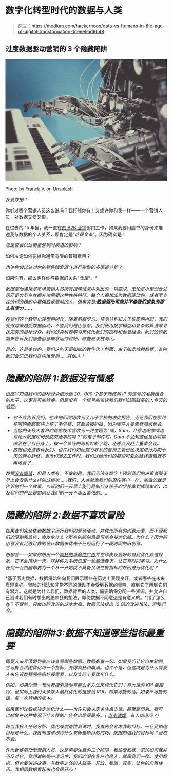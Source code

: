 # 数字化转型时代的数据与人类

> 原文：<https://medium.com/hackernoon/data-vs-humans-in-the-age-of-digital-transformation-1deee9ad9b48>

## 过度数据驱动营销的 3 个隐藏陷阱

![](img/daaf1457b571d4f92f0ea524e92432fd.png)

Photo by [Franck V.](https://unsplash.com/photos/U3sOwViXhkY?utm_source=unsplash&utm_medium=referral&utm_content=creditCopyText) on [Unsplash](https://unsplash.com/?utm_source=unsplash&utm_medium=referral&utm_content=creditCopyText)

*我爱数据！*

你听过哪个营销人员这么说吗？我打赌你有！又或许你和我一样——一个营销人员，对数据又爱又恨。

在过去的 15 年里，我一直在[的 B2B 营销](https://business.linkedin.com/marketing-solutions/blog/b2b-content-marketing/2018/what-is-b2b-marketing--definition--strategy--and-trends)部门工作，如果我要用脸书的身份来描述我与数据的个人关系，那肯定是“*这很复杂*”。因为确实是！

*您是否尝试过衡量营销对渠道的影响？*

如何决定如何花掉你通常有限的营销费用？

*也许你尝试过对你的销售线索漏斗进行完整的多渠道分析？*

如果你有，那么也许你与数据的关系"*也是**。*

*数据驱动通常是市场营销人员所有招聘信息中列出的一项要求，无论是小型创业公司还是大型企业都非常需要这种性格特征。每个人都想成为数据驱动的，或者至少在他们的组织中雇佣数据驱动的人。但事实是:**数据驱动可能并不像我们想象的那么有活力……***

*在我们这个数字化转型的时代，随着机器学习、预测分析和人工智能的兴起，我们变得越来越受数据驱动，不管我们是否愿意。我们使用数学模型和复杂的算法来寻找完美的目标受众。我们依靠机器学习来优化我们的投标和创意组合。我们依靠数据来告诉我们哪些创意概念运作良好，哪些应该被淘汰。*

*是的，这是美妙的，我们这些天是如此的数学化！然而，由于如此依赖数据，有时我们会忘记我们在向谁营销……*其他人*！*

# *隐藏的陷阱 1:数据没有情感*

*很高兴知道我们的目标受众细分到 20，000 个基于网络和 IP 的信号的准确组合的水平，这更有可能转换。但是没有一个信号能告诉我们我们试图联系的人今天的感受。*

*   *它不会告诉我们，也许他们刚刚收到了儿子学校的进度报告，无论我们在那封花哨的直邮邮件上花了多少钱，它都会被扔掉，因为收件人要去参加家长会。*
*   *当您的头号大客户的首席技术官收到一封主题为“*嘿，Sam，介意边喝咖啡边讨论大数据如何预防交通事故吗？”的电子邮件时，Data 不会知道他是否将咖啡洒在了自己身上，被一个疯狂的司机打断了路，还差点没赶上董事会议。**
*   *数据也无法告诉我们，也许我们如此努力联系的营销主管已经决定进行为期十天的静心静修，当他们回去工作时，我们送给他们的那些可爱的纸杯蛋糕就不再可爱了…*

*数据[没有情绪](https://thenextweb.com/socialmedia/2014/09/11/emotion-vs-data-driven-marketing-biggest-challenges/)，但是人类有。不幸的是，我们无法从数学上预测我们的决策者那天早上会收到什么样的成绩单……我们，人类就像我们的潜在客户一样，能做的就是告诉他们一个故事，告诉他们一天早上*我们*是如何从孩子的学校拿到成绩单的，以及我们的产品是如何让我们的一天不那么紧张的……*

# *隐藏的陷阱 2:数据不喜欢冒险*

*如果我们完全依赖数据来运行我们的营销活动，并优化所有的创意元素，而不受我们的限制和监控，会发生什么？所有的新创意很可能会被优化掉。为什么？因为新创意没有足够可靠的统计数据来优先于已经运行了一段时间的旧创意。*

*想想看——如果你想出一个[疯狂的革命性广告](https://blog.hubspot.com/marketing/best-advertisements)并在你表现最好的自我优化频道投放，它不会持续一天，除非你为系统设定一些最低要求，让它有时间学习。为什么任何一台机器都要为一个从一开始就不具备顶级性能指标的东西进行优化呢？*

*基于历史数据，数据将始终向我们展示哪些在历史上表现良好，或者哪些在未来表现良好。冒险的想法和非常不同的活动不会受到数据的青睐，直到它了解到它们有潜力。这就是为什么我们，数据背后的人类，需要确保分配一些资源，并允许自己测试我们有时想出的更疯狂的想法。即使数据不同意这是有意义的。*错了怎么办？*不冒险，只做边际改进的成本太高。数据无法提出 10 倍的改进想法，*但我们会。**

# *隐藏的陷阱#3:数据不知道哪些指标最重要*

*需要人来弄清楚到底应该查看哪些数据。数据衡量一切。如果我们让它自由驰骋，它可能会试图优化每一个指标，变得疯狂和崩溃。也许不是，但这就是为什么需要人来告诉数据哪些指标最重要，以及实际上要优化什么。*

*例如，如果你想一想[付费搜索活动](https://ads.google.com/home/)有[那么多](https://marketing.sfgate.com/blog/7-adwords-metrics-you-need-to-track-to-optimize-your-campaigns)方法来优化它们！有大量的 KPI 要跟踪，但实际上我们大多数人最终优化的是底线 ROI，如果可能的话。如果不可能的话，每一次转换的成本。*

*如果我们让数据决定优化什么——也许它会决定关注点击量。甚至是印象。我可以想象在这种情况下什么样的广告会出现得最多… ( [点击诱饵](https://adespresso.com/blog/clickbait-facebook-advertising-examples/)，有人知道吗？)*

*每当我投入任何分析、优化或创造性测试时，我首先会考虑我的目标。一旦我知道目标是什么，我就知道该跟踪什么来衡量项目的成功。*数据知道我的目标吗？当然不会。**

*作为数据驱动型营销人员，这是需要注意的三个陷阱。我热爱数据，无论如何我并不反对它。我想说的是—请记住，我们的潜在客户也是人，就像我们一样。使用数据，但也要讲述故事，与数字之外的人联系。开放，脆弱，真实，让你的前景快乐。我相信数据看起来也会很开心！*